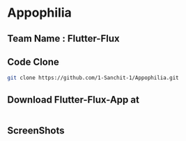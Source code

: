 # Appophilia

## Team Name : Flutter-Flux

## Code Clone 

```bash
git clone https://github.com/1-Sanchit-1/Appophilia.git
```
## Download Flutter-Flux-App at 

```bash

```
## ScreenShots 


